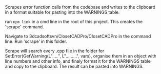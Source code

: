 Scrapes error function calls from the codebase and writes to the clipboard in a format suitable for pasting into the WARNINGS table.

run `npm link` in a cmd line in the root of this project. This creates the 'scrape' command.

Navigate to 3dcadsoftsvn/ClosetCADPro/ClosetCADPro in the command line. Run 'scrape' in this folder.

Scrape will search every .cpp file in the folder for SetError(GetWarning(L".....", L".........", vars), organise them in an object with line numbers and other info, and finaly format it for the WARNINGS table and copy to the clipboard. The result can be pasted into WARNINGS.
